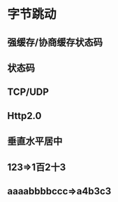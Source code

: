 # 字节跳动  
## 强缓存/协商缓存状态码  
## 状态码  
## TCP/UDP  
## Http2.0     
## 垂直水平居中   
## 123=>1百2十3   
## aaaabbbbccc=>a4b3c3
